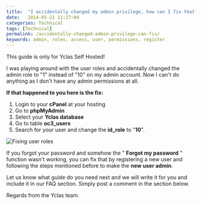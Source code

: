 ```yaml
---
title:  "I accidentally changed my admin privilege, how can I fix that?"
date:   2014-05-21 11:27:04
categories: Technical
tags: [Technical]
permalink: /accidentally-changed-admin-privilege-can-fix/
keywords: admin, roles, access, user, permissions, register
---
```

<div class="alert alert-warning">
<strong><i class="glyphicon glyphicon-warning-sign"></i> </strong> This guide is only for Yclas Self Hosted!
</div>

I was playing around with the user roles and accidentally changed the admin role to "1" instead of "10" on my admin account. Now I can't do anything as I don't have any admin permissions at all.

**If that happened to you here is the fix:** 

1. Login to your **cPanel** at your hosting 
2. Go to **phpMyAdmin** 
3. Select your **Yclas database** 
4. Go to table **oc3_users** 
5. Search for your user and change the **id_role** to "**10**". 

![Fixing user roles]({{site.baseurl}}/images/admin-role.png)

If you forgot your password and somehow the " **Forgot my password** " function wasn't working, you can fix that by registering a new user and following the steps mentioned before to make the **new user admin**.

Let us know what guide do you need next and we will write it for you and include it in our FAQ section. Simply post a comment in the section below.

Regards from the Yclas team.

